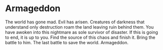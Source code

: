 # Armageddon
The world has gone mad. Evil has arisen. Creatures of darkness that understand only destruction roam the land leaving ruin behind them. You have awoken into this nightmare as sole survivor of disaster. If this is going to end, it is up to you. Find the source of this chaos and finish it. Bring the battle to him. The last battle to save the world. Armageddon.

